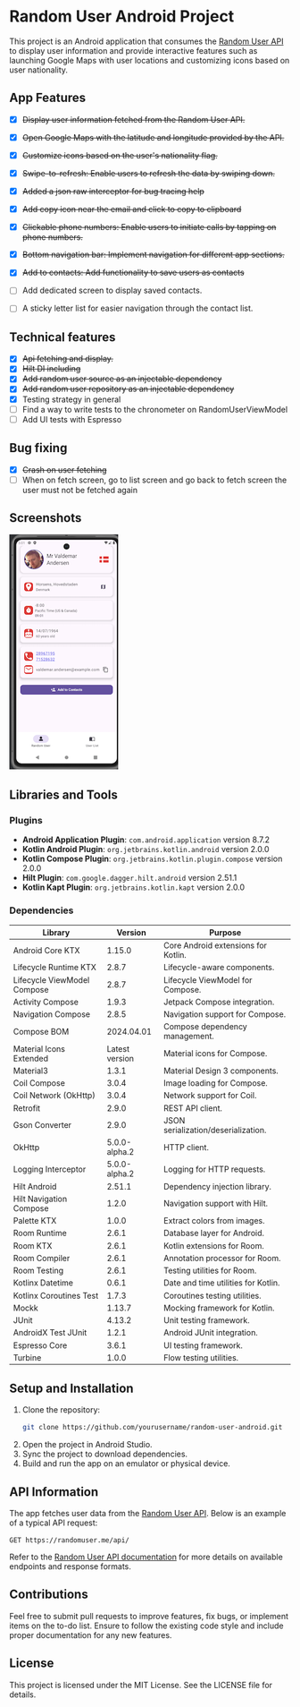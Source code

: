 # Random User Android Project

This project is an Android application that consumes the [Random User API](https://randomuser.me/) to display user information and provide interactive features such as launching Google Maps with user locations and customizing icons based on user nationality.

## App Features

- [x] ~~Display user information fetched from the Random User API.~~
- [x] ~~Open Google Maps with the latitude and longitude provided by the API.~~
- [x] ~~Customize icons based on the user's nationality flag.~~
- [x] ~~Swipe-to-refresh: Enable users to refresh the data by swiping down.~~
- [x] ~~Added a json raw interceptor for bug tracing help~~
- [x] ~~Add copy icon near the email and click to copy to clipboard~~
- [x] ~~Clickable phone numbers: Enable users to initiate calls by tapping on phone numbers.~~
- [x] ~~Bottom navigation bar: Implement navigation for different app sections.~~
- [x] ~~Add to contacts: Add functionality to save users as contacts~~
- [ ] Add dedicated screen to display saved contacts.
- [ ] A sticky letter list for easier navigation through the contact list.


## Technical features

- [x] ~~Api fetching and display.~~
- [x] ~~Hilt DI including~~
- [x] ~~Add random user source as an injectable dependency~~
- [x] ~~Add random user repository as an injectable dependency~~
- [x] Testing strategy in general
- [ ] Find a way to write tests to the chronometer on RandomUserViewModel
- [ ] Add UI tests with Espresso

## Bug fixing

- [x] ~~Crash on user fetching~~
- [ ] When on fetch screen, go to list screen and go back to fetch screen the user must not be fetched again

## Screenshots

<img src="app-screenshots/scrsht1.png" width="195" height="420" alt="random-user-screenshot" />

## Libraries and Tools

### Plugins
- **Android Application Plugin**: `com.android.application` version 8.7.2
- **Kotlin Android Plugin**: `org.jetbrains.kotlin.android` version 2.0.0
- **Kotlin Compose Plugin**: `org.jetbrains.kotlin.plugin.compose` version 2.0.0
- **Hilt Plugin**: `com.google.dagger.hilt.android` version 2.51.1
- **Kotlin Kapt Plugin**: `org.jetbrains.kotlin.kapt` version 2.0.0

### Dependencies

| Library                     | Version        | Purpose                             |
|-----------------------------|----------------|-------------------------------------|
| Android Core KTX            | 1.15.0         | Core Android extensions for Kotlin. |
| Lifecycle Runtime KTX       | 2.8.7          | Lifecycle-aware components.         |
| Lifecycle ViewModel Compose | 2.8.7          | Lifecycle ViewModel for Compose.    |
| Activity Compose            | 1.9.3          | Jetpack Compose integration.        |
| Navigation Compose          | 2.8.5          | Navigation support for Compose.     |
| Compose BOM                 | 2024.04.01     | Compose dependency management.      |
| Material Icons Extended     | Latest version | Material icons for Compose.         |
| Material3                   | 1.3.1          | Material Design 3 components.       |
| Coil Compose                | 3.0.4          | Image loading for Compose.          |
| Coil Network (OkHttp)       | 3.0.4          | Network support for Coil.           |
| Retrofit                    | 2.9.0          | REST API client.                    |
| Gson Converter              | 2.9.0          | JSON serialization/deserialization. |
| OkHttp                      | 5.0.0-alpha.2  | HTTP client.                        |
| Logging Interceptor         | 5.0.0-alpha.2  | Logging for HTTP requests.          |
| Hilt Android                | 2.51.1         | Dependency injection library.       |
| Hilt Navigation Compose     | 1.2.0          | Navigation support with Hilt.       |
| Palette KTX                 | 1.0.0          | Extract colors from images.         |
| Room Runtime                | 2.6.1          | Database layer for Android.         |
| Room KTX                    | 2.6.1          | Kotlin extensions for Room.         |
| Room Compiler               | 2.6.1          | Annotation processor for Room.      |
| Room Testing                | 2.6.1          | Testing utilities for Room.         |
| Kotlinx Datetime            | 0.6.1          | Date and time utilities for Kotlin. |
| Kotlinx Coroutines Test     | 1.7.3          | Coroutines testing utilities.       |
| Mockk                       | 1.13.7         | Mocking framework for Kotlin.       |
| JUnit                       | 4.13.2         | Unit testing framework.             |
| AndroidX Test JUnit         | 1.2.1          | Android JUnit integration.          |
| Espresso Core               | 3.6.1          | UI testing framework.               |
| Turbine                     | 1.0.0          | Flow testing utilities.             |


## Setup and Installation

1. Clone the repository:
   ```bash
   git clone https://github.com/yourusername/random-user-android.git
   ```
2. Open the project in Android Studio.
3. Sync the project to download dependencies.
4. Build and run the app on an emulator or physical device.

## API Information
The app fetches user data from the [Random User API](https://randomuser.me/). Below is an example of a typical API request:

```http
GET https://randomuser.me/api/
```

Refer to the [Random User API documentation](https://randomuser.me/documentation) for more details on available endpoints and response formats.

## Contributions

Feel free to submit pull requests to improve features, fix bugs, or implement items on the to-do list. Ensure to follow the existing code style and include proper documentation for any new features.

## License

This project is licensed under the MIT License. See the LICENSE file for details.

